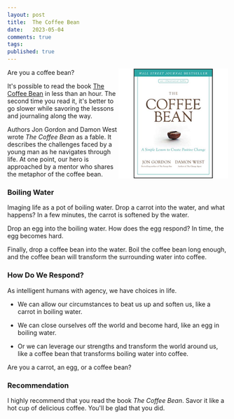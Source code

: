 ```yaml
---
layout: post
title:  The Coffee Bean
date:   2023-05-04
comments: true
tags: 
published: true
---
```


<img src="/images/coffee_bean.jpg" align="right" width="250" padding="10" alt="The Coffee Bean by Jon Gordon and Damon West" title="The Coffee Bean by Jon Gordon and Damon West" /> 

Are you a coffee bean?

It's possible to read the book [The Coffee Bean](https://www.amazon.com/Coffee-Bean-Simple-Lesson-Positive-ebook/dp/B07TPS2PDZ/ref=tmm_kin_swatch_0?_encoding=UTF8&qid=1683043373&sr=8-1) in less than an hour. The second time you read it, it's better to go slower while savoring the lessons and journaling along the way.

Authors Jon Gordon and Damon West wrote _The Coffee Bean_ as a fable. It describes the challenges faced by a young man as he navigates through life. At one point, our hero is approached by a mentor who shares the metaphor of the coffee bean.

<!--more-->

### Boiling Water

Imaging life as a pot of boiling water. Drop a carrot into the water, and what happens? In a few minutes, the carrot is softened by the water.

Drop an egg into the boiling water. How does the egg respond? In time, the egg becomes hard.

Finally, drop a coffee bean into the water. Boil the coffee bean long enough, and the coffee bean will transform the surrounding water into coffee.

### How Do We Respond?

As intelligent humans with agency, we have choices in life. 

* We can allow our circumstances to beat us up and soften us, like a carrot in boiling water. 

* We can close ourselves off the world and become hard, like an egg in boiling water.

* Or we can leverage our strengths and transform the world around us, like a coffee bean that transforms boiling water into coffee.

Are you a carrot, an egg, or a coffee bean?

### Recommendation

I highly recommend that you read the book _The Coffee Bean_. Savor it like a hot cup of delicious coffee. You'll be glad that you did.